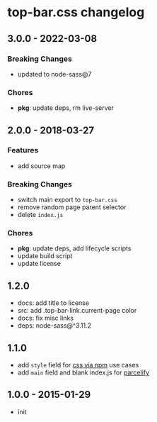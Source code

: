 # top-bar.css changelog

## 3.0.0 - 2022-03-08

### Breaking Changes
- updated to node-sass@7

### Chores
- **pkg**: update deps, rm live-server

## 2.0.0 - 2018-03-27

### Features
- add source map

### Breaking Changes
- switch main export to `top-bar.css`
- remove random page parent selector
- delete `index.js`

### Chores
- **pkg**: update deps, add lifecycle scripts
- update build script
- update license

## 1.2.0
* docs: add title to license
* src: add .top-bar-link.current-page color
* docs: fix misc links
* deps: node-sass@^3.11.2

## 1.1.0
* add `style` field for [css via npm](https://github.com/sethvincent/css-via-npm/) use cases
* add `main` field and blank index.js for [parcelify](https://github.com/rotundasoftware/parcelify/issues/28)

## 1.0.0 - 2015-01-29
* init
